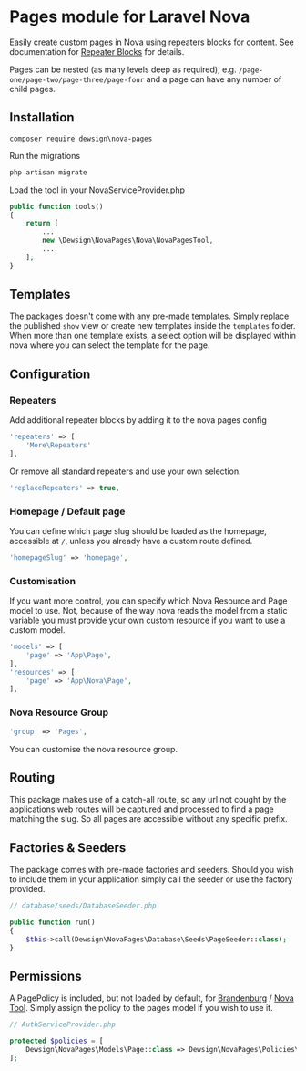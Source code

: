 # Pages module for Laravel Nova

Easily create custom pages in Nova using repeaters blocks for content. See documentation for [Repeater Blocks](https://github.com/dewsign/nova-repeater-blocks) for details.

Pages can be nested (as many levels deep as required), e.g. `/page-one/page-two/page-three/page-four` and a page can have any number of child pages.

## Installation

`composer require dewsign\nova-pages`

Run the migrations

```sh
php artisan migrate
```

Load the tool in your NovaServiceProvider.php

```php
public function tools()
{
    return [
        ...
        new \Dewsign\NovaPages\Nova\NovaPagesTool,
        ...
    ];
}
```

## Templates

The packages doesn't come with any pre-made templates. Simply replace the published `show` view or create new templates inside the `templates` folder. When more than one template exists, a select option will be displayed within nova where you can select the template for the page.

## Configuration

### Repeaters

Add additional repeater blocks by adding it to the nova pages config

```php
'repeaters' => [
    'More\Repeaters'
],
```

Or remove all standard repeaters and use your own selection.

```php
'replaceRepeaters' => true,
```

### Homepage / Default page

You can define which page slug should be loaded as the homepage, accessible at `/`, unless you already have a custom route defined.

```php
'homepageSlug' => 'homepage',
```

### Customisation

If you want more control, you can specify which Nova Resource and Page model to use. Not, because of the way nova reads the model from a static variable you must provide your own custom resource if you want to use a custom model.

```php
'models' => [
    'page' => 'App\Page',
],
'resources' => [
    'page' => 'App\Nova\Page',
],
```

### Nova Resource Group

```php
'group' => 'Pages',
```

You can customise the nova resource group.

## Routing

This package makes use of a catch-all route, so any url not cought by the applications web routes will be captured and processed to find a page matching the slug. So all pages are accessible without any specific prefix.

## Factories & Seeders

The package comes with pre-made factories and seeders. Should you wish to include them in your application simply call the seeder or use the factory provided.

```php
// database/seeds/DatabaseSeeder.php

public function run()
{
    $this->call(Dewsign\NovaPages\Database\Seeds\PageSeeder::class);
}
```

## Permissions

A PagePolicy is included, but not loaded by default, for [Brandenburg](https://github.com/Silvanite/brandenburg) / [Nova Tool](https://github.com/Silvanite/novatoolpermissions). Simply assign the policy to the pages model if you wish to use it.

```php
// AuthServiceProvider.php

protected $policies = [
    Dewsign\NovaPages\Models\Page::class => Dewsign\NovaPages\Policies\PagePolicy::class,
];
```
